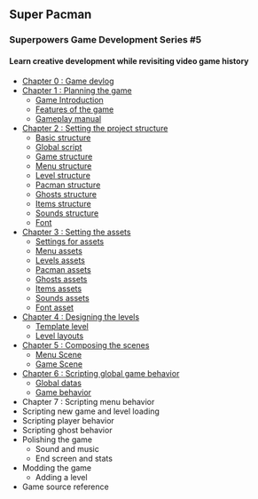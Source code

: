 ## Super Pacman
### Superpowers Game Development Series #5
#### Learn creative development while revisiting video game history

* [Chapter 0 : Game devlog](ch0.md)
* [Chapter 1 : Planning the game](ch1.md)
   * [Game Introduction](ch1.md#game-introduction)
   * [Features of the game](ch1.md#features-of-the-game)
   * [Gameplay manual](ch1.md#gameplay-manual)
* [Chapter 2 : Setting the project structure](ch2.md)
   * [Basic structure](ch2.md#basic-structure)
   * [Global script](ch2.md#global-script)
   * [Game structure](ch2.md#game-structure)
   * [Menu structure](ch2.md#menu-structure)
   * [Level structure](ch2.md#level-structure)
   * [Pacman structure](ch2.md#pacman-structure)
   * [Ghosts structure](ch2.md#ghosts-structure)
   * [Items structure](ch2.md#items-structure)
   * [Sounds structure](ch2.md#sounds-structure)
   * [Font](ch2.md#font)
* [Chapter 3 : Setting the assets](ch3.md)
   * [Settings for assets](ch3.md#settings-for-assets)
   * [Menu assets](ch3.md#menu-assets)
   * [Levels assets](ch3.md#levels-assets)
   * [Pacman assets](ch3.md#pacman-assets)
   * [Ghosts assets](ch3.md#ghosts-assets)
   * [Items assets](ch3.md#items-assets)
   * [Sounds assets](ch3.md#sounds-assets)
   * [Font asset](ch3.md#font-asset)
* [Chapter 4 : Designing the levels](ch4.md)
   * [Template level](ch4.md#template-level)
   * [Level layouts](ch4.md#level-layouts)
* [Chapter 5 : Composing the scenes](ch5.md)
   * [Menu Scene](ch5.md#menu-scene)
   * [Game Scene](ch5.md#game-scene)
* [Chapter 6 : Scripting global game behavior](ch6.md)
   * [Global datas](ch6.md#global-datas)
   * [Game behavior](ch6.md#game-behavior)
* Chapter 7 : Scripting menu behavior
* Scripting new game and level loading
* Scripting player behavior
* Scripting ghost behavior
* Polishing the game
	* Sound and music
	* End screen and stats
* Modding the game
	* Adding a level
* Game source reference